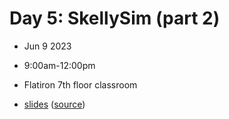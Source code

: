 # Day 5: SkellySim (part 2)
- Jun 9 2023
- 9:00am-12:00pm
- Flatiron 7th floor classroom

- [slides](https://lamsoa729.github.io/BPMSummerSchool/Day5:SkellySim_part2/slides.html) ([source](main.md))
